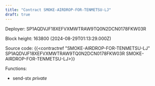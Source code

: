 ```yaml
---
title: "Contract SMOKE-AIRDROP-FOR-TENMETSU-LJ"
draft: true
---
```

Deployer: SP1AQDVJF18XEFVXMWTRAW9TQ0N2DCN0178FKW03R


 



Block height: 163800 (2024-08-29T01:13:29.000Z)

Source code: {{<contractref "SMOKE-AIRDROP-FOR-TENMETSU-LJ" SP1AQDVJF18XEFVXMWTRAW9TQ0N2DCN0178FKW03R SMOKE-AIRDROP-FOR-TENMETSU-LJ>}}

Functions:

* send-stx _private_
